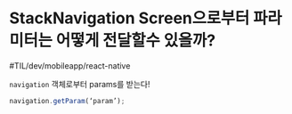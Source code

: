# StackNavigation Screen으로부터 파라미터는 어떻게 전달할수 있을까? 
#TIL/dev/mobileapp/react-native

`navigation` 객체로부터 params를 받는다!

```typescript
navigation.getParam(‘param’);
```

